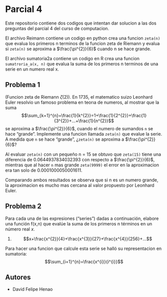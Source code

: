 # Parcial 4
Este repositorio contiene dos codigos que intentan dar solucion a las dos preguntas del parcial 4 del curso de computacion.

El archivo Reimann contiene un codigo en python crea una funcion `zeta(n)` que evalua los 
primeros n terminos de la funcion zeta de Riemann y evalua si `zeta(n)` se aproxima a $\frac{\pi^{2}}{6}$ cuando n se hace grande.

El archivo sumatoria2a contiene un codigo en R crea una funcion `sumatroria_a(x, n)` que evalua 
la suma de los primeros n terminos de una serie en un numero real x.

## Problema 1
(Funcion zeta de Riemann $\zeta(2)$). En 1735, el matematico suizo Leonhard Euler resolvio un famoso problema en teorıa de numeros, al mostrar que la suma
$$\sum_{k=1}^{n}=\frac{1}{k^{2}}=1+\frac{1}{2^{2}}+\frac{1}{3^{2}}+...+\frac{1}{n^{2}}$$
se aproxima a $\frac{\pi^{2}}{6}$, cuando el numero de sumandos `n` se hace “grande”. Implemente una funcion llamada `zeta(n)` que evalue la serie. A medida que `n` se hace “grande”,
¿`zeta(n)` se aproxima a $\frac{\pi^{2}}{6}$?

Al evaluar `zeta(n)` con un pequeño n = 15 se obtuvo que  `zeta(15)` tiene una diferencia de 0.0644937834032393 con respecto a $\frac{\pi^{2}}{6}$, mientras que al hacer `n` mas grande `zeta(9999)` el error en la aproximacion era tan solo de 0.0001000050001611.

Comparando ambos resultados se observa que si n es un numero grande, la aproximacion es mucho mas cercana al valor propuesto por Leonhard Euler.

## Problema 2

Para cada una de las expresiones (“series”) dadas a continuación, elabore una función
f(x,n) que evalúe la suma de los primeros n términos en un número real *x*.

 1. $$x+\frac{x^{2}}{4}+\frac{x^{3}}{27}+\frac{x^{4}}{256}+...$$

Para hacer una funcion que calcule esta serie se halló su representacion en sumatoria:
$$\sum_{i=1}^{n}=\frac{x^{i}}{i^{i}}$$

## Autores
* David Felipe Henao




